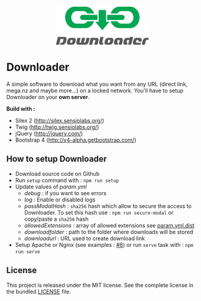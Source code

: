 <p align="center"><img src="web/img/logo/vertical.png" alt="Downloader" height="100px"></p>

# Downloader

A simple software to download what you want from any URL (direct link, mega.nz and maybe more...) on a locked network.
You'll have to setup Downloader on your **own server**.

**Build with :**
  - Silex 2 (http://silex.sensiolabs.org/)
  - Twig (http://twig.sensiolabs.org/)
  - jQuery (http://jquery.com/)
  - Bootstrap 4 (http://v4-alpha.getbootstrap.com/)

How to setup Downloader
------------

- Download source code on Github
- Run `setup` command with : `npm run setup`
- Update values of *param.yml*
  - *debug* : if you want to see errors
  - *log* : Enable or disabled logs
  - *passModalHash* : `sha256` hash which allow to secure the access to Downloader. To set this hash use : `npm run secure-modal` or copy/paste a `sha256` hash
  - *allowedExtensions* : array of allowed extensions see [param.yml.dist](https://github.com/Strikesoft/Downloader/blob/master/config/param.yml.dist)
  - *downloadfolder* : path to the folder where downloads will be stored
  - *downloadurl* : URL used to create download link
- Setup Apache or Nginx (see examples : [#8](https://github.com/Strikesoft/Downloader/issues/8)) or run `serve` task with : `npm run serve`

License
------------

This project is released under the MIT license. See the complete license in the bundled [LICENSE](https://github.com/Strikesoft/Downloader/blob/master/LICENSE) file.
